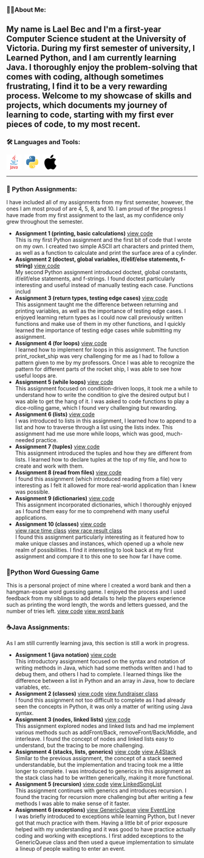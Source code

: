 ### 👩‍💻About Me:
My name is Lael Bec and I'm a first-year Computer Science student at the University of Victoria. During my first semester of university, I Learned Python, and I am currently learning Java. I thoroughly enjoy the problem-solving that comes with coding, although sometimes frustrating, I find it to be a very rewarding process. Welcome to my showcase of skills and projects, which documents my journey of learning to code, starting with my first ever pieces of code, to my most recent. 
---
### 🛠️ Languages and Tools:
<div>
  <img src="https://github.com/devicons/devicon/blob/master/icons/java/java-original-wordmark.svg" title="Java" alt="Java" width="40" height="40"/>&nbsp;
  <img src="https://github.com/devicons/devicon/blob/master/icons/python/python-original.svg?short_path=e0e096a" title="Python" alt="Python" width="40" height="40"/>&nbsp;
  <img src="https://github.com/devicons/devicon/blob/master/icons/apple/apple-original.svg" title="Apple" alt="Apple" width="40" height="40"/>&nbsp;
</div>

---

### 🐍 Python Assignments:
I have included all of my assignments from my first semester, however, the ones I am most proud of are 4, 5, 8, and 10. I am proud of the progress I have made from my first assignment to the last, as my confidence only grew throughout the semester.
- **Assignment 1 (printing, basic calculations)** [view code](assignment1.py)  
  This is my first Python assignment and the first bit of code that I wrote on my own. I created two simple ASCII art characters and printed them, as well as a function to     calculate and print the surface area of a cylinder. 
- **Assignment 2 (doctest, global variables, if/elif/else statements, f-string)** [view code](assignment2.py)  
  My second Python assignment introduced doctest, global constants, if/elif/else statements, and f-strings. I found doctest particularly interesting and useful instead of manually testing each case. Functions includ
- **Assignment 3 (return types, testing edge cases)** [view code](assignment3.py)  
  This assignment taught me the difference between returning and printing variables, as well as the importance of testing edge cases. I enjoyed learning return types as I could now call previously written functions and make use of them in my other functions, and I quickly learned the importance of testing edge cases while submitting my assignment.
- **Assignment 4 (for loops)** [view code](assignment4.py)  
  I learned how to implement for loops in this assignment. The function print_rocket_ship was very challenging for me as I had to follow a pattern given to me by my professors. Once I was able to recognize the pattern for different parts of the rocket ship, I was able to see how useful loops are.
- **Assignment 5 (while loops)** [view code](assignment5.py)  
  This assignment focused on condition-driven loops, it took me a while to understand how to write the condition to give the desired output but I was able to get the hang of it. I was asked to code functions to play a dice-rolling game, which I found very challenging but rewarding.
- **Assignment 6 (lists)** [view code](assignment6.py)  
  I was introduced to lists in this assignment, I learned how to append to a list and how to traverse through a list using the lists index. This assignment had me use more while loops, which was good, much-needed practice.
- **Assignment 7 (tuples)** [view code](assignment7.py)  
  This assignment introduced the tuples and how they are different from lists. I learned how to declare tuples at the top of my file, and how to create and work with them.
- **Assignment 8 (read from files)** [view code](assignment8.py)  
  I found this assignment (which introduced reading from a file) very interesting as I felt it allowed for more real-world application than I knew was possible.
- **Assignment 9 (dictionaries)** [view code](assignment9.py)  
  This assignment incorporated dictionaries, which I thoroughly enjoyed as I found them easy for me to comprehend with many useful applications.
- **Assignment 10 (classes)** [view code](assignment10.py)  
  [view race time class](race_time.py) [view race result class](race_result.py)  
  I found this assignment particularly interesting as it featured how to make unique classes and instances, which opened up a whole new realm of possibilities. I find it interesting to look back at my first assignment and compare it to this one to see how far I have come.
  
### 🐍Python Word Guessing Game
This is a personal project of mine where I created a word bank and then a hangman-esque word guessing game. I enjoyed the process and I used feedback from my siblings to add details to help the players experience such as printing the word length, the words and letters guessed, and the number of tries left.
[view code](word_game.py) [view word bank](words.txt)

### ☕️Java Assignments:
As I am still currently learning java, this section is still a work in progress.
- **Assignment 1 (java notation)** [view code](A1Exercises.java)  
  This introductory assignment focused on the syntax and notation of writing methods in Java, which had some methods written and I had to debug them, and others I had to complete. I learned things like the difference between a list in Python and an array in Java, how to declare variables, etc.
- **Assignment 2 (classes)** [view code](A2Exercises.java) [view fundraiser class](fundraiser.java)  
  I found this assignment not too difficult to complete as I had already seen the concepts in Python, it was only a matter of writing using Java syntax.
- **Assignment 3 (nodes, linked lists)** [view code](A3LinkedList.java)  
  This assignment explored nodes and linked lists and had me implement various methods such as addFront/Back, removeFront/Back/Middle, and interleave. I found the concept of nodes and linked lists easy to understand, but the tracing to be more challenging.
- **Assignment 4 (stacks, lists, generics)** [view code](A4Exercises.java) [view A4Stack](A4Stack.java)  
  Similar to the previous assignment, the concept of a stack seemed understandable, but the implementation and tracing took me a little longer to complete. I was introduced to generics in this assignment as the stack class had to be written generically, making it more functional.
- **Assignment 5 (recursion)** [view code](A5Exercises.java) [view LinkedSongList](LinkedSongList.java)  
  This assignment continues with generics and introduces recursion. I found the tracing for recursion more challenging but after writing a few methods I was able to make sense of it faster.
- **Assignment 6 (exceptions)** [view GenericQueue](GenericQueue.java) [view EventLine](EventLine.java)  
  I was briefly introduced to exceptions while learning Python, but I never got that much practice with them. Having a little bit of prior exposure helped with my understanding and it was good to have practice actually coding and working with exceptions. I first added exceptions to the GenericQueue class and then used a queue implementation to simulate a lineup of people waiting to enter an event. 
